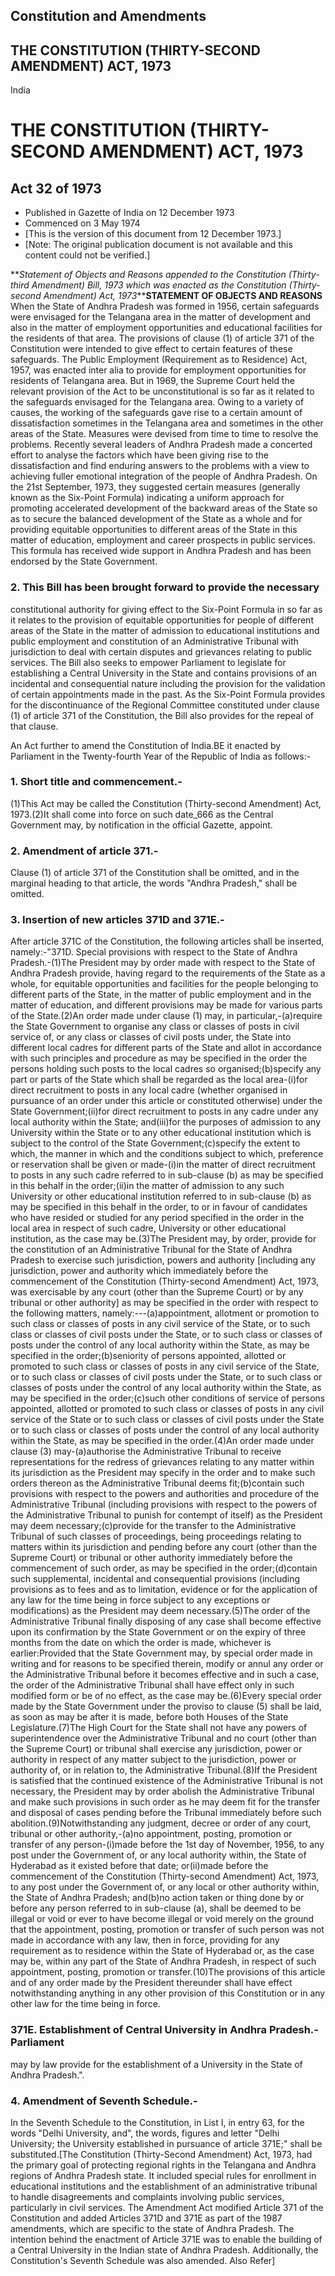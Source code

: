 ## Constitution and Amendments

## THE CONSTITUTION (THIRTY-SECOND AMENDMENT) ACT, 1973

India

# THE CONSTITUTION (THIRTY-SECOND AMENDMENT) ACT, 1973

## Act 32 of 1973

  * Published in Gazette of India on 12 December 1973 
  * Commenced on 3 May 1974 
  * [This is the version of this document from 12 December 1973.] 
  * [Note: The original publication document is not available and this content could not be verified.] 

**_Statement of Objects and Reasons appended to the Constitution (Thirty-third
Amendment) Bill, 1973 which was enacted as the Constitution (Thirty-second
Amendment) Act, 1973_****STATEMENT OF OBJECTS AND REASONS** When the State of
Andhra Pradesh was formed in 1956, certain safeguards were envisaged for the
Telangana area in the matter of development and also in the matter of
employment opportunities and educational facilities for the residents of that
area. The provisions of clause (1) of article 371 of the Constitution were
intended to give effect to certain features of these safeguards. The Public
Employment (Requirement as to Residence) Act, 1957, was enacted inter alia to
provide for employment opportunities for residents of Telangana area. But in
1969, the Supreme Court held the relevant provision of the Act to be
unconstitutional is so far as it related to the safeguards envisaged for the
Telangana area. Owing to a variety of causes, the working of the safeguards
gave rise to a certain amount of dissatisfaction sometimes in the Telangana
area and sometimes in the other areas of the State. Measures were devised from
time to time to resolve the problems. Recently several leaders of Andhra
Pradesh made a concerted effort to analyse the factors which have been giving
rise to the dissatisfaction and find enduring answers to the problems with a
view to achieving fuller emotional integration of the people of Andhra
Pradesh. On the 21st September, 1973, they suggested certain measures
(generally known as the Six-Point Formula) indicating a uniform approach for
promoting accelerated development of the backward areas of the State so as to
secure the balanced development of the State as a whole and for providing
equitable opportunities to different areas of the State in this matter of
education, employment and career prospects in public services. This formula
has received wide support in Andhra Pradesh and has been endorsed by the State
Government.

### 2. This Bill has been brought forward to provide the necessary
constitutional authority for giving effect to the Six-Point Formula in so far
as it relates to the provision of equitable opportunities for people of
different areas of the State in the matter of admission to educational
institutions and public employment and constitution of an Administrative
Tribunal with jurisdiction to deal with certain disputes and grievances
relating to public services. The Bill also seeks to empower Parliament to
legislate for establishing a Central University in the State and contains
provisions of an incidental and consequential nature including the provision
for the validation of certain appointments made in the past. As the Six-Point
Formula provides for the discontinuance of the Regional Committee constituted
under clause (1) of article 371 of the Constitution, the Bill also provides
for the repeal of that clause.

An Act further to amend the Constitution of India.BE it enacted by Parliament
in the Twenty-fourth Year of the Republic of India as follows:-

### 1. Short title and commencement.-

(1)This Act may be called the Constitution (Thirty-second Amendment) Act,
1973.(2)It shall come into force on such date_666 as the Central Government
may, by notification in the official Gazette, appoint.

### 2\. Amendment of article 371.-

Clause (1) of article 371 of the Constitution shall be omitted, and in the
marginal heading to that article, the words "Andhra Pradesh," shall be
omitted.

### 3. Insertion of new articles 371D and 371E.-

After article 371C of the Constitution, the following articles shall be
inserted, namely:-"371D. Special provisions with respect to the State of
Andhra Pradesh.-(1)The President may by order made with respect to the State
of Andhra Pradesh provide, having regard to the requirements of the State as a
whole, for equitable opportunities and facilities for the people belonging to
different parts of the State, in the matter of public employment and in the
matter of education, and different provisions may be made for various parts of
the State.(2)An order made under clause (1) may, in particular,-(a)require the
State Government to organise any class or classes of posts in civil service
of, or any class or classes of civil posts under, the State into different
local cadres for different parts of the State and allot in accordance with
such principles and procedure as may be specified in the order the persons
holding such posts to the local cadres so organised;(b)specify any part or
parts of the State which shall be regarded as the local area-(i)for direct
recruitment to posts in any local cadre (whether organised in pursuance of an
order under this article or constituted otherwise) under the State
Government;(ii)for direct recruitment to posts in any cadre under any local
authority within the State; and(iii)for the purposes of admission to any
University within the State or to any other educational institution which is
subject to the control of the State Government;(c)specify the extent to which,
the manner in which and the conditions subject to which, preference or
reservation shall be given or made-(i)in the matter of direct recruitment to
posts in any such cadre referred to in sub-clause (b) as may be specified in
this behalf in the order;(ii)in the matter of admission to any such University
or other educational institution referred to in sub-clause (b) as may be
specified in this behalf in the order, to or in favour of candidates who have
resided or studied for any period specified in the order in the local area in
respect of such cadre, University or other educational institution, as the
case may be.(3)The President may, by order, provide for the constitution of an
Administrative Tribunal for the State of Andhra Pradesh to exercise such
jurisdiction, powers and authority [including any jurisdiction, power and
authority which immediately before the commencement of the Constitution
(Thirty-second Amendment) Act, 1973, was exercisable by any court (other than
the Supreme Court) or by any tribunal or other authority] as may be specified
in the order with respect to the following matters, namely:---(a)appointment,
allotment or promotion to such class or classes of posts in any civil service
of the State, or to such class or classes of civil posts under the State, or
to such class or classes of posts under the control of any local authority
within the State, as may be specified in the order;(b)seniority of persons
appointed, allotted or promoted to such class or classes of posts in any civil
service of the State, or to such class or classes of civil posts under the
State, or to such class or classes of posts under the control of any local
authority within the State, as may be specified in the order;(c)such other
conditions of service of persons appointed, allotted or promoted to such class
or classes of posts in any civil service of the State or to such class or
classes of civil posts under the State or to such class or classes of posts
under the control of any local authority within the State, as may be specified
in the order.(4)An order made under clause (3) may-(a)authorise the
Administrative Tribunal to receive representations for the redress of
grievances relating to any matter within its jurisdiction as the President may
specify in the order and to make such orders thereon as the Administrative
Tribunal deems fit;(b)contain such provisions with respect to the powers and
authorities and procedure of the Administrative Tribunal (including provisions
with respect to the powers of the Administrative Tribunal to punish for
contempt of itself) as the President may deem necessary;(c)provide for the
transfer to the Administrative Tribunal of such classes of proceedings, being
proceedings relating to matters within its jurisdiction and pending before any
court (other than the Supreme Court) or tribunal or other authority
immediately before the commencement of such order, as may be specified in the
order;(d)contain such supplemental, incidental and consequential provisions
(including provisions as to fees and as to limitation, evidence or for the
application of any law for the time being in force subject to any exceptions
or modifications) as the President may deem necessary.(5)The order of the
Administrative Tribunal finally disposing of any case shall become effective
upon its confirmation by the State Government or on the expiry of three months
from the date on which the order is made, whichever is earlier:Provided that
the State Government may, by special order made in writing and for reasons to
be specified therein, modify or annul any order or the Administrative Tribunal
before it becomes effective and in such a case, the order of the
Administrative Tribunal shall have effect only in such modified form or be of
no effect, as the case may be.(6)Every special order made by the State
Government under the proviso to clause (5) shall be laid, as soon as may be
after it is made, before both Houses of the State Legislature.(7)The High
Court for the State shall not have any powers of superintendence over the
Administrative Tribunal and no court (other than the Supreme Court) or
tribunal shall exercise any jurisdiction, power or authority in respect of any
matter subject to the jurisdiction, power or authority of, or in relation to,
the Administrative Tribunal.(8)If the President is satisfied that the
continued existence of the Administrative Tribunal is not necessary, the
President may by order abolish the Administrative Tribunal and make such
provisions in such order as he may deem fit for the transfer and disposal of
cases pending before the Tribunal immediately before such
abolition.(9)Notwithstanding any judgment, decree or order of any court,
tribunal or other authority,-(a)no appointment, posting, promotion or transfer
of any person-(i)made before the 1st day of November, 1956, to any post under
the Government of, or any local authority within, the State of Hyderabad as it
existed before that date; or(ii)made before the commencement of the
Constitution (Thirty-second Amendment) Act, 1973, to any post under the
Government of, or any local or other authority within, the State of Andhra
Pradesh; and(b)no action taken or thing done by or before any person referred
to in sub-clause (a), shall be deemed to be illegal or void or ever to have
become illegal or void merely on the ground that the appointment, posting,
promotion or transfer of such person was not made in accordance with any law,
then in force, providing for any requirement as to residence within the State
of Hyderabad or, as the case may be, within any part of the State of Andhra
Pradesh, in respect of such appointment, posting, promotion or
transfer.(10)The provisions of this article and of any order made by the
President thereunder shall have effect notwithstanding anything in any other
provision of this Constitution or in any other law for the time being in
force.

### 371E. Establishment of Central University in Andhra Pradesh.- Parliament
may by law provide for the establishment of a University in the State of
Andhra Pradesh.".

### 4. Amendment of Seventh Schedule.-

In the Seventh Schedule to the Constitution, in List I, in entry 63, for the
words "Delhi University, and", the words, figures and letter "Delhi
University; the University established in pursuance of article 371E;" shall be
substituted.[The Constitution (Thirty-Second Amendment) Act, 1973, had the
primary goal of protecting regional rights in the Telangana and Andhra regions
of Andhra Pradesh state. It included special rules for enrollment in
educational institutions and the establishment of an administrative tribunal
to handle disagreements and complaints involving public services, particularly
in civil services. The Amendment Act modified Article 371 of the Constitution
and added Articles 371D and 371E as part of the 1987 amendments, which are
specific to the state of Andhra Pradesh. The intention behind the enactment of
Article 371E was to enable the building of a Central University in the Indian
state of Andhra Pradesh. Additionally, the Constitution's Seventh Schedule was
also amended. Also Refer]

